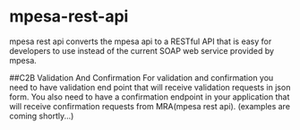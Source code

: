 # mpesa-rest-api
mpesa rest api converts the mpesa api to a RESTful API that is easy for developers to use instead of the current SOAP web service provided by mpesa.



##C2B Validation And Confirmation
For validation and confirmation you need to have validation end point that will receive validation requests in json form. 
You also need to have a confirmation endpoint in your application that will receive confirmation requests from MRA(mpesa rest api).
(examples are coming shortly...)